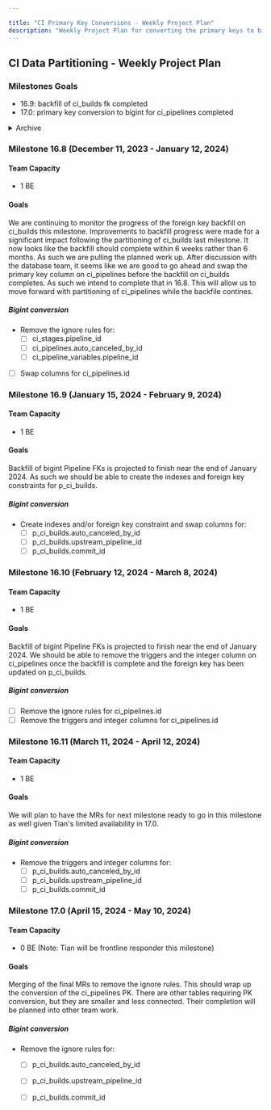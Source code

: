 ```yaml
---

title: "CI Primary Key Conversions - Weekly Project Plan"
description: "Weekly Project Plan for converting the primary keys to bigint - Pipeline Execution Group."
---
```



## CI Data Partitioning - Weekly Project Plan

### Milestones Goals

- 16.9: backfill of ci_builds fk completed
- 17.0: primary key conversion to bigint for ci_pipelines completed

<details markdown="1">
    <summary markdown="span">Archive</summary>

### Week of August 7, 2023

#### Team Capacity

- 1 BE

#### Goals

##### Bigint conversion

- [x] Verify foreign key backfill progress for `ci_pipelines.auto_canceled_by_id`
- [x] Merge MR to init conversion for `ci_sources_pipelines.pipeline_id` and `ci_sources_pipelines.source_pipeline_id`
- [~] Sync create index for `ci_pipeline_messages.pipeline_id` (moved to 16.4 and it's under ~"workflow::in review")

### Week of August 14, 2023

#### Team Capacity

- 1 BE

#### Goals

##### Bigint conversion

- [x] Verify foreign key backfill progress for `ci_pipelines.auto_canceled_by_id`, `ci_sources_pipelines.pipeline_id` and `ci_sources_pipelines.source_pipeline_id`
- [~] Create foreign key constraint for `ci_pipeline_messages.pipeline_id` and swap the columns (moved to 16.4)

### Week of August 21, 2023

#### Team Capacity

- 1 BE

#### Goals

##### Bigint conversion

- [x] Verify foreign key backfill progress for `ci_pipelines.auto_canceled_by_id`, `ci_sources_pipelines.pipeline_id` and `ci_sources_pipelines.source_pipeline_id`
- [~] Async create index for `ci_pipeline_chat_data.pipeline_id` and `ci_stages.pipeline_id` (under ~"workflow::in review")

### Week of  August 28, 2023

#### Team Capacity

- 1 BE

#### Goals

##### Bigint conversion

- [x] Verify foreign key backfill progress for `ci_pipelines.auto_canceled_by_id`
- [x] Async create index for `ci_sources_pipelines.pipeline_id` and `ci_sources_pipelines.source_pipeline_id` (max 2 index creation per week)


### Week of September 4, 2023

#### Team Capacity

- 1 BE

#### Goals

##### Bigint conversion

- [~] Async create index for `ci_pipelines.auto_canceled_by_id` (MR deployed, need to verify)
- [x] Sync create index for `ci_pipeline_chat_data.pipeline_id`
- [x] Foreign key for `ci_pipeline_chat_data.pipeline_id`
- [x] Sync create index for `ci_pipeline_messages.pipeline_id`
- [x] Create foreign key constraint for `ci_pipeline_messages.pipeline_id` and swap the columns
- [x] Async create index for `ci_pipeline_chat_data.pipeline_id` and `ci_stages.pipeline_id`
- [~] Sync create index for `ci_stages.pipeline_id` (need to wait for the async index creation)
- [~] Create foreign key constraint for `ci_stages.pipeline_id`
- When postgres has upgraded to 14, init conversion for: (PG for main is still at 12.9, need to wait for the upgrade)
    - [~] p_ci_builds.auto_canceled_by_id
    - [~] p_ci_builds.upstream_pipeline_id
    - [~] p_ci_builds.commit_id

### Week of September 11, 2023

#### Team Capacity

- 1 BE

#### Goals

##### Bigint conversion

- [~] Sync create index and foreign key constraint, and swap for `ci_pipelines.auto_canceled_by_id` (index)
- [~] Sync create index and foreign key constraint, and swap for `ci_sources_pipelines.pipeline_id` and `ci_sources_pipelines.source_pipeline_id`
- [x] Async create index for `ci_pipelines.auto_canceled_by_id` (MR deployed, need to verify)
- [x] Sync create index for `ci_stages.pipeline_id` (need to wait for the async index creation)
- When postgres has upgraded to 14 (this happened on Sep 12), init conversion for:
  - [~] p_ci_builds.auto_canceled_by_id
  - [~] p_ci_builds.upstream_pipeline_id
  - [~] p_ci_builds.commit_id


## Milestone 16.5 (September 18, 2023 - October 16, 2023)

### Week of September 18, 2023

#### Team Capacity

- 1 BE

#### Goals

##### Bigint conversion

- ---

### Week of September 25, 2023

#### Team Capacity

- 1 BE

#### Goals

##### Bigint conversion

- [ ] Run analyze on partitioned tables
- [ ] Helper and documentation for swapping columns

### Week of October 2, 2023

#### Team Capacity

- 1 BE

#### Goals

##### Bigint conversion


### Week of October 9, 2023

#### Team Capacity

- 1 BE

#### Goals

##### Bigint conversion


### Week of October 16, 2023

#### Team Capacity

- 1 BE

#### Goals

##### Bigint conversion

- For `ci_pipelines.auto_canceled_by_id`
  - [x] Sync create index (done in week 9.18)
  - [x] Async create foreign key constraint (done in week 9.25)
  - [x] Sync validate foreign key constraint
  - [~] Swap columns
- For `ci_sources_pipelines.pipeline_id` and `ci_sources_pipelines.source_pipeline_id`
  - [x] Sync create index (done in week 9.25)
  - [x] Async create foreign key constraint (done in week 9.25)
  - [x] Sync validate foreign key constraint
  - [x] Swap columns
- For `ci_pipeline_chat_data.pipeline_id`
  - [x] Swap columns
- For `ci_pipeline_variables.pipeline_id`
  - [~] Swap columns
- For `ci_stages.pipeline_id`
  - [x] Async create foreign key constraint (done in week 9.25)
  - [x] Sync validate foreign key constraint
  - [~] Swap columns
- For `ci_pipeline_messages.pipeline_id`
  - [x] Sync validate foreign key constraint (done in week 9.18)
  - [x] Swap columns
- Init conversion for:
  - [~] p_ci_builds.auto_canceled_by_id
  - [~] p_ci_builds.upstream_pipeline_id
  - [~] p_ci_builds.commit_id


### Milestone 16.6 (October 17, 2023 - November 10, 2023)

#### Team Capacity

- 1 BE

#### Goals

##### Bigint conversion

- For `ci_pipelines.auto_canceled_by_id`
    - [x] Swap columns
- For `ci_pipeline_variables.pipeline_id`
    - [x] Swap columns
- For `ci_stages.pipeline_id`
    - [x] Swap columns
- Init conversion for:
    - [x] p_ci_builds.auto_canceled_by_id
    - [x] p_ci_builds.upstream_pipeline_id
    - [x] p_ci_builds.commit_id
- **Stretch:** Remove the triggers and integer columns for:
    - [x] ci_sources_pipelines.pipeline_id
    - [x] ci_sources_pipelines.source_pipeline_id
    - [x] ci_pipeline_chat_data.pipeline_id
    - [x] ci_pipeline_messages.pipeline_id
    - [~] ci_stages.pipeline_id
    - [x] ci_pipeline_variables.pipeline_id
    - [~] ci_pipelines.auto_canceled_by_id


### Milestone 16.7 (November 13, 2023 - December 8, 2023)

#### Team Capacity

- 1 BE

#### Goals

We'll monitor progress of the foreign key backfill on ci_builds this milestone.
We will continue to create the necessary MRs for updating the indexes

##### Bigint conversion

- Remove the triggers and integer columns for:
    - [ ] ci_stages.pipeline_id
    - [ ] ci_pipelines.auto_canceled_by_id
- Remove the ignore rules for:
    - [x] ci_pipeline_chat_data.pipeline_id
    - [ ] ci_pipeline_messages.pipeline_id
    - [x] ci_sources_pipelines.pipeline_id
    - [x] ci_sources_pipelines.source_pipeline_id


</details>

### Milestone 16.8 (December 11, 2023 - January 12, 2024)

#### Team Capacity

- 1 BE

#### Goals

We are continuing to monitor the progress of the foreign key backfill on ci_builds this milestone.
Improvements to backfill progress were made for a significant impact following the partitioning of ci_builds last milestone.
It now looks like the backfill should complete within 6 weeks rather than 6 months. As such we are pulling the planned work up.
After discussion with the database team, it seems like we are good to go ahead and swap the primary key column on ci_pipelines
before the backfill on ci_builds completes. As such we intend to complete that in 16.8. This will allow us to move forward with
partitioning of ci_pipelines while the backfile contines.

##### Bigint conversion

- Remove the ignore rules for:
    - [ ] ci_stages.pipeline_id
    - [ ] ci_pipelines.auto_canceled_by_id
    - [ ] ci_pipeline_variables.pipeline_id
- [ ] Swap columns for ci_pipelines.id


### Milestone 16.9 (January 15, 2024 - February 9, 2024)

#### Team Capacity

- 1 BE

#### Goals

Backfill of bigint Pipeline FKs is projected to finish near the end of January 2024.
As such we should be able to create the indexes and foreign key constraints for p_ci_builds.


##### Bigint conversion

- Create indexes and/or foreign key constraint and swap columns for:
    - [ ] p_ci_builds.auto_canceled_by_id
    - [ ] p_ci_builds.upstream_pipeline_id
    - [ ] p_ci_builds.commit_id

### Milestone 16.10 (February 12, 2024 - March 8, 2024)

#### Team Capacity

- 1 BE

#### Goals

Backfill of bigint Pipeline FKs is projected to finish near the end of January 2024.
We should be able to remove the triggers and the integer column on ci_pipelines once the backfill is complete and the foreign key has been updated on p_ci_builds.

##### Bigint conversion

- [ ] Remove the ignore rules for ci_pipelines.id
- [ ] Remove the triggers and integer columns for ci_pipelines.id

### Milestone 16.11 (March 11, 2024 - April 12, 2024)

#### Team Capacity

- 1 BE

#### Goals

We will plan to have the MRs for next milestone ready to go in this milestone as well given Tian's limited availability in 17.0.

##### Bigint conversion

- Remove the triggers and integer columns for:
    - [ ] p_ci_builds.auto_canceled_by_id
    - [ ] p_ci_builds.upstream_pipeline_id
    - [ ] p_ci_builds.commit_id

### Milestone 17.0 (April 15, 2024 - May 10, 2024)

#### Team Capacity

- 0 BE (Note: Tian will be frontline responder this milestone)

#### Goals

Merging of the final MRs to remove the ignore rules. This should wrap up the conversion of the ci_pipelines PK.
There are other tables requiring PK conversion, but they are smaller and less connected. Their completion will
be planned into other team work.

##### Bigint conversion

- Remove the ignore rules for:
    - [ ] p_ci_builds.auto_canceled_by_id
    - [ ] p_ci_builds.upstream_pipeline_id
    - [ ] p_ci_builds.commit_id

